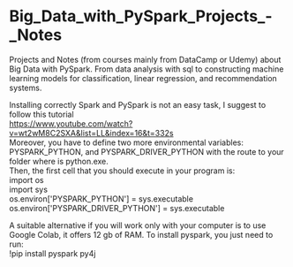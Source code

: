 # Big_Data_with_PySpark_Projects_-_Notes

Projects and Notes (from courses mainly from DataCamp or Udemy) about Big Data with PySpark. From data analysis with sql to constructing machine learning models for classification, linear regression, and recommendation systems.  
  
Installing correctly Spark and PySpark is not an easy task, I suggest to follow this tutorial  
https://www.youtube.com/watch?v=wt2wM8C2SXA&list=LL&index=16&t=332s  
Moreover, you have to define two more environmental variables: PYSPARK_PYTHON, and PYSPARK_DRIVER_PYTHON with the route to your folder where is python.exe.   
Then, the first cell that you should execute in your program is:     
import os    
import sys    
os.environ['PYSPARK_PYTHON'] = sys.executable    
os.environ['PYSPARK_DRIVER_PYTHON'] = sys.executable    
    
A suitable alternative if you will work only with your computer is to use Google Colab, it offers 12 gb of RAM. To install pyspark, you just need to run:    
!pip install pyspark py4j  
